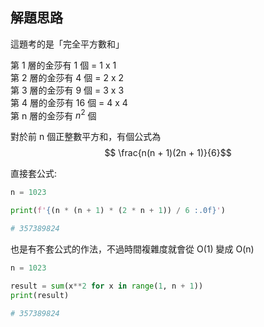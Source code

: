 ## 解題思路
這題考的是「完全平方數和」

第 1 層的金莎有 1 個 = 1 x 1<br>
第 2 層的金莎有 4 個 = 2 x 2<br>
第 3 層的金莎有 9 個 = 3 x 3<br>
第 4 層的金莎有 16 個 = 4 x 4<br>
第 n 層的金莎有 $n^2$ 個

對於前 n 個正整數平方和，有個公式為 $$ \frac{n(n + 1)(2n + 1)}{6}$$

直接套公式:

```py
n = 1023

print(f'{(n * (n + 1) * (2 * n + 1)) / 6 :.0f}')

# 357389824
```

也是有不套公式的作法，不過時間複雜度就會從 O(1) 變成 O(n)
```py
n = 1023

result = sum(x**2 for x in range(1, n + 1))
print(result)

# 357389824
```